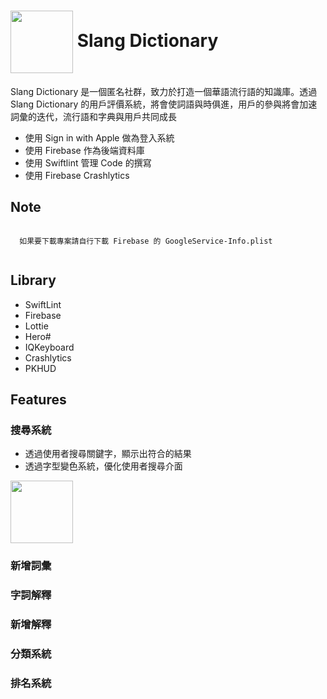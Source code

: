 # <img src="https://i.postimg.cc/cC2dDSjG/slang-dictionary-logo.png" alt="" width="100" align="center" /> Slang Dictionary

Slang Dictionary 是一個匿名社群，致力於打造一個華語流行語的知識庫。透過 Slang Dictionary 的用戶評價系統，將會使詞語與時俱進，用戶的參與將會加速詞彙的迭代，流行語和字典與用戶共同成長

- 使用 Sign in with Apple 做為登入系統
- 使用 Firebase 作為後端資料庫
- 使用 Swiftlint 管理 Code 的撰寫
- 使用 Firebase Crashlytics 

## Note	
```

  如果要下載專案請自行下載 Firebase 的 GoogleService-Info.plist 
  
```

## Library

- SwiftLint
- Firebase
- Lottie
- Hero#
- IQKeyboard
- Crashlytics
- PKHUD

## Features

### 搜尋系統

- 透過使用者搜尋關鍵字，顯示出符合的結果
- 透過字型變色系統，優化使用者搜尋介面

<img src="https://i.postimg.cc/cC2dDSjG/slang-dictionary-logo.png" alt="" width="100" align="center" />

### 新增詞彙

### 字詞解釋

### 新增解釋

### 分類系統

### 排名系統
